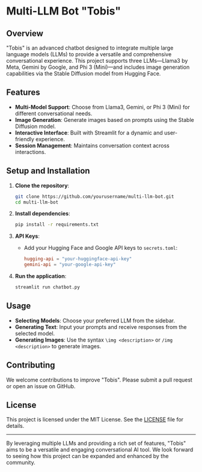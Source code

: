 
# Multi-LLM Bot "Tobis"

## Overview

"Tobis" is an advanced chatbot designed to integrate multiple large language models (LLMs) to provide a versatile and comprehensive conversational experience. This project supports three LLMs—Llama3 by Meta, Gemini by Google, and Phi 3 (Mini)—and includes image generation capabilities via the Stable Diffusion model from Hugging Face.

## Features

- **Multi-Model Support**: Choose from Llama3, Gemini, or Phi 3 (Mini) for different conversational needs.
- **Image Generation**: Generate images based on prompts using the Stable Diffusion model.
- **Interactive Interface**: Built with Streamlit for a dynamic and user-friendly experience.
- **Session Management**: Maintains conversation context across interactions.

## Setup and Installation

1. **Clone the repository**:
   ```bash
   git clone https://github.com/yourusername/multi-llm-bot.git
   cd multi-llm-bot
   ```

2. **Install dependencies**:
   ```bash
   pip install -r requirements.txt
   ```

3. **API Keys**:
   - Add your Hugging Face and Google API keys to `secrets.toml`:
     ```toml
     hugging-api = "your-huggingface-api-key"
     gemini-api = "your-google-api-key"
     ```

4. **Run the application**:
   ```bash
   streamlit run chatbot.py
   ```

## Usage

- **Selecting Models**: Choose your preferred LLM from the sidebar.
- **Generating Text**: Input your prompts and receive responses from the selected model.
- **Generating Images**: Use the syntax `\img <description>` or `/img <description>` to generate images.

## Contributing

We welcome contributions to improve "Tobis". Please submit a pull request or open an issue on GitHub.

## License

This project is licensed under the MIT License. See the [LICENSE](LICENSE) file for details.

---

By leveraging multiple LLMs and providing a rich set of features, "Tobis" aims to be a versatile and engaging conversational AI tool. We look forward to seeing how this project can be expanded and enhanced by the community.
